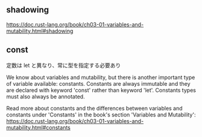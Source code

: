 ## shadowing
https://doc.rust-lang.org/book/ch03-01-variables-and-mutability.html#shadowing

## const
定数は let と異なり、常に型を指定する必要あり

We know about variables and mutability, but there is another important type of
variable available: constants.
Constants are always immutable and they are declared with keyword 'const' rather
than keyword 'let'.
Constants types must also always be annotated.

Read more about constants and the differences between variables and constants under 'Constants' in the book's section 'Variables and Mutability':
https://doc.rust-lang.org/book/ch03-01-variables-and-mutability.html#constants